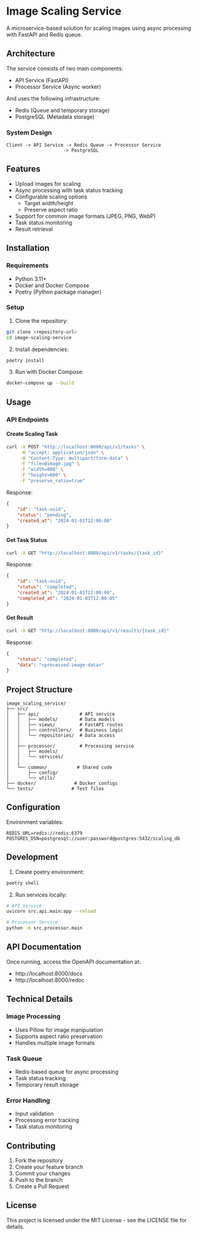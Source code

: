 # Image Scaling Service

A microservice-based solution for scaling images using async processing with FastAPI and Redis queue.

## Architecture

The service consists of two main components:
- API Service (FastAPI)
- Processor Service (Async worker)

And uses the following infrastructure:
- Redis (Queue and temporary storage)
- PostgreSQL (Metadata storage)

### System Design
```
Client -> API Service -> Redis Queue -> Processor Service
                     -> PostgreSQL
```

## Features

- Upload images for scaling
- Async processing with task status tracking
- Configurable scaling options
  - Target width/height
  - Preserve aspect ratio
- Support for common image formats (JPEG, PNG, WebP)
- Task status monitoring
- Result retrieval

## Installation

### Requirements

- Python 3.11+
- Docker and Docker Compose
- Poetry (Python package manager)

### Setup

1. Clone the repository:
```bash
git clone <repository-url>
cd image-scaling-service
```

2. Install dependencies:
```bash
poetry install
```

3. Run with Docker Compose:
```bash
docker-compose up --build
```

## Usage

### API Endpoints

#### Create Scaling Task
```bash
curl -X POST "http://localhost:8000/api/v1/tasks" \
     -H "accept: application/json" \
     -H "Content-Type: multipart/form-data" \
     -F "file=@image.jpg" \
     -F "width=800" \
     -F "height=600" \
     -F "preserve_ratio=true"
```

Response:
```json
{
    "id": "task-uuid",
    "status": "pending",
    "created_at": "2024-01-01T12:00:00"
}
```

#### Get Task Status
```bash
curl -X GET "http://localhost:8000/api/v1/tasks/{task_id}"
```

Response:
```json
{
    "id": "task-uuid",
    "status": "completed",
    "created_at": "2024-01-01T12:00:00",
    "completed_at": "2024-01-01T12:00:05"
}
```

#### Get Result
```bash
curl -X GET "http://localhost:8000/api/v1/results/{task_id}"
```

Response:
```json
{
    "status": "completed",
    "data": "<processed-image-data>"
}
```

## Project Structure

```
image_scaling_service/
├── src/
│   ├── api/               # API service
│   │   ├── models/        # Data models
│   │   ├── views/         # FastAPI routes
│   │   ├── controllers/   # Business logic
│   │   └── repositories/  # Data access
│   │
│   ├── processor/         # Processing service
│   │   ├── models/       
│   │   └── services/     
│   │
│   └── common/           # Shared code
│       ├── config/      
│       └── utils/       
├── docker/              # Docker configs
└── tests/              # Test files
```

## Configuration

Environment variables:
```env
REDIS_URL=redis://redis:6379
POSTGRES_DSN=postgresql://user:password@postgres:5432/scaling_db
```

## Development

1. Create poetry environment:
```bash
poetry shell
```

2. Run services locally:
```bash
# API Service
uvicorn src.api.main:app --reload

# Processor Service
python -m src.processor.main
```

## API Documentation

Once running, access the OpenAPI documentation at:
- http://localhost:8000/docs
- http://localhost:8000/redoc

## Technical Details

### Image Processing
- Uses Pillow for image manipulation
- Supports aspect ratio preservation
- Handles multiple image formats

### Task Queue
- Redis-based queue for async processing
- Task status tracking
- Temporary result storage

### Error Handling
- Input validation
- Processing error tracking
- Task status monitoring

## Contributing

1. Fork the repository
2. Create your feature branch
3. Commit your changes
4. Push to the branch
5. Create a Pull Request

## License

This project is licensed under the MIT License - see the LICENSE file for details.